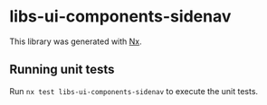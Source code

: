 # libs-ui-components-sidenav

This library was generated with [Nx](https://nx.dev).

## Running unit tests

Run `nx test libs-ui-components-sidenav` to execute the unit tests.
